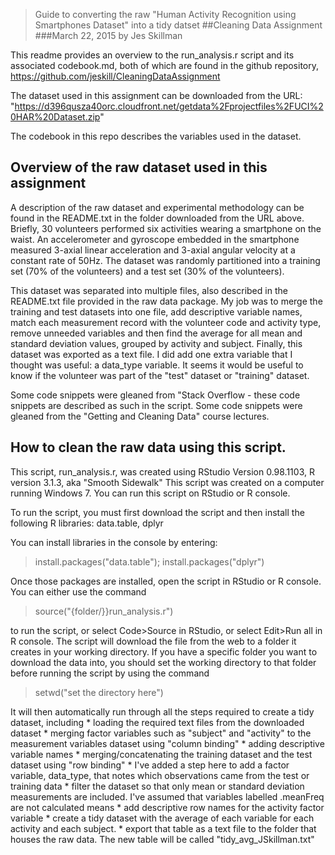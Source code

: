 > Guide to converting the raw "Human Activity Recognition using Smartphones Dataset" into a tidy datset
##Cleaning Data Assignment
###March 22, 2015
by Jes Skillman

This readme provides an overview to the run_analysis.r script and its associated codebook.md, both of which are found in the github repository,
https://github.com/jeskill/CleaningDataAssignment

The dataset used in this assignment can be downloaded from the URL:
"https://d396qusza40orc.cloudfront.net/getdata%2Fprojectfiles%2FUCI%20HAR%20Dataset.zip"

The codebook in this repo describes the variables used in the dataset. 

## Overview of the raw dataset used in this assignment
A description of the raw dataset and experimental methodology can be found in the README.txt in the folder downloaded from the URL above. 
Briefly, 30 volunteers performed six activities wearing a smartphone on the waist. An accelerometer and gyroscope embedded in the smartphone
measured 3-axial linear acceleration and 3-axial angular velocity at a constant rate of 50Hz. The dataset was randomly partitioned 
into a training set (70% of the volunteers) and a test set (30% of the volunteers). 

This dataset was separated into multiple files, also described in the README.txt file provided in the raw data package. My job was to
merge the training and test datasets into one file, add descriptive variable names, match each measurement record with the volunteer code and
activity type, remove unneeded variables and then find the average for all mean and standard deviation values, grouped by activity and subject. 
Finally, this dataset was exported as a text file. I did add one extra variable that I thought was useful: a data_type variable. It seems it 
would be useful to know if the volunteer was part of the "test" dataset or "training" dataset. 

Some code snippets were gleaned from "Stack Overflow - these code snippets are described as such in the script.
Some code snippets were gleaned from the "Getting and Cleaning Data" course lectures. 

## How to clean the raw data using this script.
This script, run_analysis.r, was created using RStudio Version 0.98.1103, R version 3.1.3, aka "Smooth Sidewalk"
This script was created on a computer running Windows 7. 
You can run this script on RStudio or R console.

To run the script, you must first download the script and then install the following R libraries: data.table, dplyr

You can install libraries in the console by entering: 
 >install.packages("data.table"); install.packages("dplyr") 

Once those packages are installed, open the script in RStudio or R console.
You can either use the command  
>source("{folder/}}run_analysis.r") 

to run the script, or select Code>Source in RStudio, or select Edit>Run all in R console.
The script will download the file from the web to a folder it creates in your working directory. 
If you have a specific folder you want to download the data into, you should set the 
working directory to that folder before running the script by using the command

>setwd("set the directory here")

It will then automatically run through all the steps required to create a tidy dataset, including
	* loading the required text files from the downloaded dataset
	* merging factor variables such as "subject" and "activity" to the measurement variables dataset using "column binding"
	* adding descriptive variable names
	* merging/concatenating the training dataset and the test dataset using "row binding"
	* I've added a step here to add a factor variable, data_type, that notes which observations came from the test or training data
	* filter the dataset so that only mean or standard deviation measurements are included. I've assumed that variables labelled
	.meanFreq are not calculated means
	* add descriptive row names for the activity factor variable
	* create a tidy dataset with the average of each variable for each activity and each subject. 
	* export that table as a text file to the folder that houses the raw data. The new table will be called
	"tidy_avg_JSkillman.txt"
